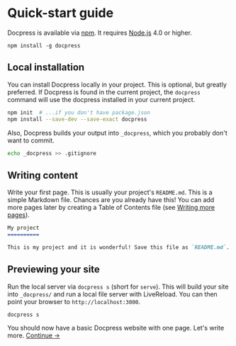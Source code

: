 # Quick-start guide

Docpress is available via [npm](https://www.npmjs.com/package/docpress). It requires [Node.js] 4.0 or higher.

```
npm install -g docpress
```

## Local installation

You can install Docpress locally in your project. This is optional, but greatly preferred. If Docpress is found in the current project, the `docpress` command will use the docpress installed in your current project.

```sh
npm init  # ...if you don't have package.json
npm install --save-dev --save-exact docpress
```

Also, Docpress builds your output into `_docpress`, which you probably don't want to commit.

```sh
echo _docpress >> .gitignore
```

## Writing content

Write your first page. This is usually your project's `README.md`. This is a simple Markdown file. Chances are you already have this! You can add more pages later by creating a Table of Contents file (see [Writing more pages](more-pages.md)).

```md
My project
==========

This is my project and it is wonderful! Save this file as `README.md`.
```

## Previewing your site

Run the local server via `docpress s` (short for `serve`). This will build your site into `_docpress/` and run a local file server with LiveReload. You can then point your browser to `http://localhost:3000`.

```
docpress s
```

[Node.js]: http://nodejs.org/

You should now have a basic Docpress website with one page. Let's write more.
[Continue →](more-pages.md)<!--{p:.pull-box}-->
